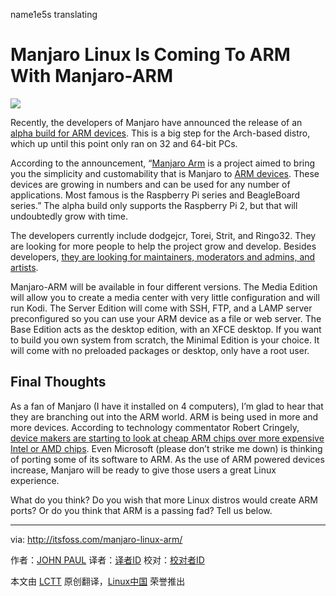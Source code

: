 name1e5s translating

Manjaro Linux Is Coming To ARM With Manjaro-ARM
===================================================

![](http://itsfoss.com/wp-content/uploads/2016/02/manjaro-arm.jpg)

Recently, the developers of Manjaro have announced the release of an [alpha build for ARM devices](https://manjaro.github.io/Manjaro-ARM-launched/). This is a big step for the Arch-based distro, which up until this point only ran on 32 and 64-bit PCs.

According to the announcement, “[Manjaro Arm](http://manjaro-arm.org/) is a project aimed to bring you the simplicity and customability that is Manjaro to [ARM devices](https://www.arm.com/). These devices are growing in numbers and can be used for any number of applications. Most famous is the Raspberry Pi series and BeagleBoard series.” The alpha build only supports the Raspberry Pi 2, but that will undoubtedly grow with time.

The developers currently include dodgejcr, Torei, Strit, and Ringo32. They are looking for more people to help the project grow and develop. Besides developers, [they are looking for maintainers, moderators and admins, and artists](http://manjaro-arm.org/forums/website/looking-for-contributors/?PHPSESSID=876d5c11400e9c25eb727e9965300a9a).

Manjaro-ARM will be available in four different versions. The Media Edition will allow you to create a media center with very little configuration and will run Kodi. The Server Edition will come with SSH, FTP, and a LAMP server preconfigured so you can use your ARM device as a file or web server. The Base Edition acts as the desktop edition, with an XFCE desktop. If you want to build you own system from scratch, the Minimal Edition is your choice. It will come with no preloaded packages or desktop, only have a root user.

## Final Thoughts

As a fan of Manjaro (I have it installed on 4 computers), I’m glad to hear that they are branching out into the ARM world. ARM is being used in more and more devices. According to technology commentator Robert Cringely, [device makers are starting to look at cheap ARM chips over more expensive Intel or AMD chips](http://www.cringely.com/2016/01/21/prediction-8-intel-starts-to-become-irrelevent/). Even Microsoft (please don’t strike me down) is thinking of porting some of its software to ARM. As the use of ARM powered devices increase, Manjaro will be ready to give those users a great Linux experience.

What do you think? Do you wish that more Linux distros would create ARM ports? Or do you think that ARM is a passing fad? Tell us below.

------------------------------------------------------------------------------

via: http://itsfoss.com/manjaro-linux-arm/

作者：[JOHN PAUL][a]
译者：[译者ID](https://github.com/译者ID)
校对：[校对者ID](https://github.com/校对者ID)

本文由 [LCTT](https://github.com/LCTT/TranslateProject) 原创翻译，[Linux中国](https://linux.cn/) 荣誉推出

[a]:http://itsfoss.com/author/john/

